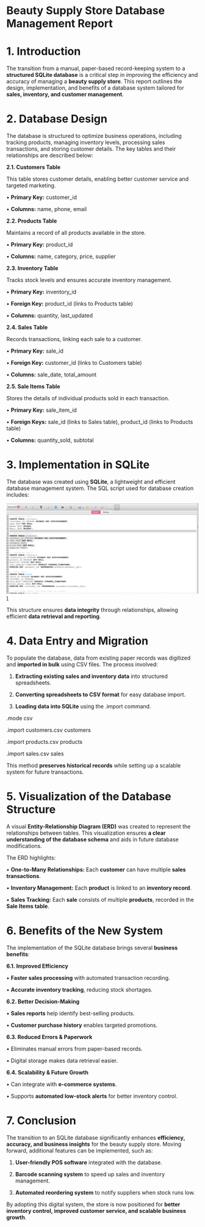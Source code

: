 # Beauty Supply Store Database Management Report

# **1. Introduction**

The transition from a manual, paper-based record-keeping system to a **structured SQLite database** is a critical step in improving the efficiency and accuracy of managing a **beauty supply store**. This report outlines the design, implementation, and benefits of a database system tailored for **sales, inventory, and customer management**.

# **2. Database Design**

The database is structured to optimize business operations, including tracking products, managing inventory levels, processing sales transactions, and storing customer details. The key tables and their relationships are described below:

**2.1. Customers Table**

This table stores customer details, enabling better customer service and targeted marketing.

•	**Primary Key:** customer_id

•	**Columns:** name, phone, email

**2.2. Products Table**

Maintains a record of all products available in the store.

•	**Primary Key:** product_id

•	**Columns:** name, category, price, supplier

**2.3. Inventory Table**

Tracks stock levels and ensures accurate inventory management.

•	**Primary Key:** inventory_id

•	**Foreign Key:** product_id (links to Products table)

•	**Columns:** quantity, last_updated

**2.4. Sales Table**

Records transactions, linking each sale to a customer.

•	**Primary Key:** sale_id

•	**Foreign Key:** customer_id (links to Customers table)

•	**Columns:** sale_date, total_amount

**2.5. Sale Items Table**

Stores the details of individual products sold in each transaction.

•	**Primary Key:** sale_item_id

•	**Foreign Keys:** sale_id (links to Sales table), product_id (links to Products table)

•	**Columns:** quantity_sold, subtotal

# **3. Implementation in SQLite**

The database was created using **SQLite**, a lightweight and efficient database management system. The SQL script used for database creation includes:

[![Preview Image](https://github.com/TiffanyNwanne/Beauty-Supply-Store-Database-Management/blob/main/Database%20Creation.png))](https://github.com/TiffanyNwanne/Beauty-Supply-Store-Database-Management/blob/main/Database%20Creation.png)

This structure ensures **data integrity** through relationships, allowing efficient **data retrieval and reporting**.

# **4. Data Entry and Migration**

To populate the database, data from existing paper records was digitized and **imported in bulk** using CSV files. The process involved:

1.	**Extracting existing sales and inventory data** into structured spreadsheets.

2.	**Converting spreadsheets to CSV format** for easy database import.

3.	**Loading data into SQLite** using the .import command.

.mode csv

.import customers.csv customers

.import products.csv products

.import sales.csv sales

This method **preserves historical records** while setting up a scalable system for future transactions.

# **5. Visualization of the Database Structure**

A visual **Entity-Relationship Diagram (ERD)** was created to represent the relationships between tables. This visualization ensures **a clear understanding of the database schema** and aids in future database modifications.

The ERD highlights:

•	**One-to-Many Relationships:** Each **customer** can have multiple **sales transactions**.

•	**Inventory Management:** Each **product** is linked to an **inventory record**.

•	**Sales Tracking:** Each **sale** consists of multiple **products**, recorded in the **Sale Items table**.

# **6. Benefits of the New System**

The implementation of the SQLite database brings several **business benefits**:

**6.1. Improved Efficiency**

•	**Faster sales processing** with automated transaction recording.

•	**Accurate inventory tracking**, reducing stock shortages.

**6.2. Better Decision-Making**

•	**Sales reports** help identify best-selling products.

•	**Customer purchase history** enables targeted promotions.

**6.3. Reduced Errors & Paperwork**

•	Eliminates manual errors from paper-based records.

•	Digital storage makes data retrieval easier.

**6.4. Scalability & Future Growth**

•	Can integrate with **e-commerce systems**.

•	Supports **automated low-stock alerts** for better inventory control.

# **7. Conclusion**

The transition to an SQLite database significantly enhances **efficiency, accuracy, and business insights** for the beauty supply store. Moving forward, additional features can be implemented, such as:

1.	**User-friendly POS software** integrated with the database.

2.	**Barcode scanning system** to speed up sales and inventory management.

3.	**Automated reordering system** to notify suppliers when stock runs low.

By adopting this digital system, the store is now positioned for **better inventory control, improved customer service, and scalable business growth**.
